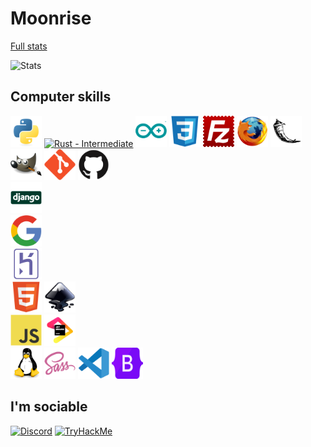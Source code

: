 # Moonrise
[Full stats](https://github.com/PetitPotiron/PetitPotiron/stats.md)

![Stats](https://github-readme-stats.vercel.app/api?username=PetitPotiron&show_icons=true&theme=midnight-purple)

## Computer skills
<a href="https://python.org"><img src="https://raw.githubusercontent.com/devicons/devicon/master/icons/python/python-original.svg" width="50px" height="50px" alt="Python - Intermediate"></a>
<a href="https://rust-lang.org"><img src="https://www.rust-lang.org/logos/rust-logo-blk.svg" width="50px" height="50px" alt="Rust - Intermediate"></a>
<a href="https://arduino.cc"><img src="https://raw.githubusercontent.com/devicons/devicon/master/icons/arduino/arduino-original.svg" width="50px" height="50px" alt="Arduino - Beginner"></a>
<a href="https://w3.org/Style/CSS"><img src="https://raw.githubusercontent.com/devicons/devicon/master/icons/css3/css3-original.svg" width="50px" height="50px" alt="CSS 3 - Intermediate"></a>
<a href="https://filezilla-project.org/"><img src="https://raw.githubusercontent.com/devicons/devicon/master/icons/filezilla/filezilla-plain.svg" width="50px" height="50px" alt="FileZilla - Beginner"></a>
<a href="https://firefox.com"><img src="https://raw.githubusercontent.com/devicons/devicon/master/icons/firefox/firefox-original.svg" width="50px" height="50px" alt="Firefox - Expert"></a>
<a href="https://flask.palletsprojects.com"><img src="https://raw.githubusercontent.com/devicons/devicon/master/icons/flask/flask-original.svg" width="50px" height="50px" alt="Flask - Intermediate"></a>
<a href="https://gimp.org"><img src="https://raw.githubusercontent.com/devicons/devicon/master/icons/gimp/gimp-original.svg" width="50px" height="50px" alt="Gimp - Intermediate"></a>
<a href="https://git-scm.com"><img src="https://raw.githubusercontent.com/devicons/devicon/master/icons/git/git-original.svg" width="50px" height="50px" alt=""></a>
<a href="https://github.com"><img src="https://raw.githubusercontent.com/devicons/devicon/master/icons/github/github-original.svg" width="50px" height="50px" alt=""></a>       
<a href="https://djangoproject.com"><img src="https://raw.githubusercontent.com/devicons/devicon/master/icons/django/django-original.svg" width="50px" height="50px" alt=""></a>        
<a href="https://google.com"><img src="https://raw.githubusercontent.com/devicons/devicon/master/icons/google/google-original.svg" width="50px" height="50px" alt=""></a>        
<a href="https://heroku.com"><img src="https://raw.githubusercontent.com/devicons/devicon/master/icons/heroku/heroku-original.svg" width="50px" height="50px" alt=""></a>        
<a href="https://www.w3.org/html"><img src="https://raw.githubusercontent.com/devicons/devicon/master/icons/html5/html5-original.svg" width="50px" height="50px" alt=""></a>
<a href="https://inkscape.org"><img src="https://raw.githubusercontent.com/devicons/devicon/master/icons/inkscape/inkscape-original.svg" width="50px" height="50px" alt=""></a>    
<a href="https://nodejs.org"><img src="https://raw.githubusercontent.com/devicons/devicon/master/icons/javascript/javascript-original.svg" width="50px" height="50px" alt=""></a>
<a href="https://www.jetbrains.com"><img src="https://raw.githubusercontent.com/devicons/devicon/master/icons/jetbrains/jetbrains-original.svg" width="50px" height="50px" alt=""></a>  
<a href="https://www.gnu.org/"><img src="https://raw.githubusercontent.com/devicons/devicon/master/icons/linux/linux-original.svg" width="50px" height="50px" alt=""></a>
<a href="https://sass-lang.com"><img src="https://raw.githubusercontent.com/devicons/devicon/master/icons/sass/sass-original.svg" width="50px" height="50px" alt=""></a>
<a href="https://code.visualstudio.com/"><img src="https://raw.githubusercontent.com/devicons/devicon/master/icons/vscode/vscode-original.svg" width="50px" height="50px" alt=""></a>
<a href="https://getbootstrap.com"><img src="https://raw.githubusercontent.com/devicons/devicon/master/icons/bootstrap/bootstrap-original.svg" width="50px" height="50px" alt=""></a>
  
## I'm sociable
[![Discord](https://discord.com/assets/3437c10597c1526c3dbd98c737c2bcae.svg)](https://discord.com/users/715826047949471785) [![TryHackMe](https://tryhackme-badges.s3.amazonaws.com/PetitPotiron.png)](https://tryhackme.com/p/PetitPotiron)
